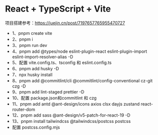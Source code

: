 # React + TypeScript + Vite

项目搭建参考：https://juejin.cn/post/7197657765955470727

- 1、pnpm create vite
- 2、pnpm i
- 3、pnpm run dev
- 4、pnpm add @types/node eslint-plugin-react eslint-plugin-import eslint-import-resolver-alias -D
- 5、配置 vite.config.ts、tsconfig 和 eslint.config.ts
- 6、pnpm add husky -D
- 7、npx husky install
- 8、pnpm add @commitlint/cli @commitlint/config-conventional cz-git czg -D
- 9、pnpm add lint-staged prettier -D
- 10、配置 package.json和commitlint 和 czg
- 11、pnpm add antd @ant-design/icons axios clsx dayjs zustand react-router-dom
- 12、pnpm add sass @ant-design/v5-patch-for-react-19 -D
- 13、pnpm install tailwindcss @tailwindcss/postcss postcss
- 配置 postcss.config.mjs

